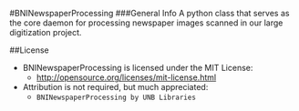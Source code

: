 #BNINewspaperProcessing
###General Info
A python class that serves as the core daemon for processing newspaper images scanned in our large digitization project.

##License
- BNINewspaperProcessing is licensed under the MIT License:
  - http://opensource.org/licenses/mit-license.html
- Attribution is not required, but much appreciated:
  - `BNINewspaperProcessing by UNB Libraries`
